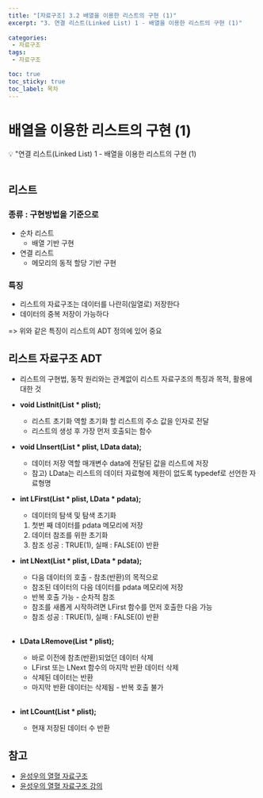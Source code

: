 ```yaml
---
title: "[자료구조] 3.2 배열을 이용한 리스트의 구현 (1)" 
excerpt: "3. 연결 리스트(Linked List) 1 - 배열을 이용한 리스트의 구현 (1)"
 
categories:  
 - 자료구조
tags: 
 - 자료구조

toc: true
toc_sticky: true
toc_label: 목차
---
```

# 배열을 이용한 리스트의 구현 (1)

<aside>
💡 "연결 리스트(Linked List) 1  - 배열을 이용한 리스트의 구현 (1)
</aside>
<br>

## 리스트
### 종류 : 구현방법을 기준으로
- 순차 리스트
  - 배열 기반 구현 
- 연결 리스트
  - 메모리의 동적 할당 기반 구현
  
### 특징 
- 리스트의 자료구조는 데이터를 나란히(일열로) 저장한다
- 데이터의 중복 저장이 가능하다
      
=> 위와 같은 특징이 리스트의 ADT 정의에 있어 중요

## 리스트 자료구조 ADT

- 리스트의 구현법, 동작 원리와는 관계없이 리스트 자료구조의 특징과 목적, 활용에 대한 것
    <BR>
- **void ListInit(List * plist);**
  - 리스트 초기화 역할 
      초기화 할 리스트의 주소 값을 인자로 전달
  - 리스트의 생성 후 가장 먼저 호출되는 함수 
    <BR>
- **void LInsert(List * plist, LData data);**
  
  - 데이터 저장 역할
      매개변수 data에 전달된 값을 리스트에 저장 
  - 참고) LData는 리스트의 데이터 자료형에 제한이 없도록 typedef로 선언한 자료형명
     <BR>
- **int LFirst(List * plist, LData * pdata);**
  - 데이터의 탐색 및 탐색 초기화
  1. 첫번 째 데이터를 pdata 메모리에 저장
  2. 데이터 참조를 위한 초기화
  3. 참조 성공 : TRUE(1), 실패  : FALSE(0) 반환
     <BR>
- **int LNext(List * plist, LData * pdata);**
  -  다음 데이터의 호출 -    참초(반환)의 목적으로
  -  참조된 데이터의 다음 데이터를 pdata 메모리에 저장  
  -  반복 호출 가능 - 순차적 참조
  -  참조를 새롭게 시작하려면 LFirst 함수를 먼저 호출한 다음 가능
  -   참조 성공 : TRUE(1), 실패  : FALSE(0) 반환
  <BR>
-  **LData LRemove(List * plist);**
   - 바로 이전에 참초(반환)되었던 데이터 삭제
   - LFirst 또는 LNext 함수의 마지막 반환 데이터 삭제
   - 삭제된 데이터는 반환
   - 마지막 반환 데이터는 삭제됨 - 반복 호출 불가
    <BR>
- **int LCount(List * plist);**
  - 현재 저장된 데이터 수 반환



## 참고

- [윤성우의 열혈 자료구조](https://book.naver.com/bookdb/book_detail.nhn?bid=6809127)  <br>
- [윤성우의 열혈 자료구조 강의](http://www.orentec.co.kr/teachlist/DA_ST_1/teach_sub1.php)
